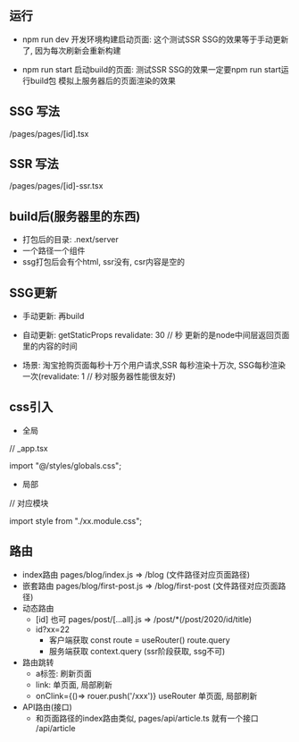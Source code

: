 ## 运行
 - npm run dev 开发环境构建启动页面: 这个测试SSR SSG的效果等于手动更新了, 因为每次刷新会重新构建

 - npm run start 启动build的页面: 测试SSR SSG的效果一定要npm run start运行build包 模拟上服务器后的页面渲染的效果

## SSG 写法

/pages/pages/[id].tsx
## SSR 写法

/pages/pages/[id]-ssr.tsx

## build后(服务器里的东西)
- 打包后的目录: .next/server
- 一个路径一个组件
- ssg打包后会有个html, ssr没有, csr内容是空的


## SSG更新
 - 手动更新: 再build
 - 自动更新: 
getStaticProps revalidate: 30 // 秒  更新的是node中间层返回页面里的内容的时间

 - 场景:
淘宝抢购页面每秒十万个用户请求,SSR 每秒渲染十万次, SSG每秒渲染一次(revalidate: 1 // 秒对服务器性能很友好)



## css引入
- 全局

// _app.tsx

import "@/styles/globals.css";
- 局部
  
// 对应模块

import style from "./xx.module.css";

<div className={style.textred}></div>

## 路由
- index路由 pages/blog/index.js  =>   /blog (文件路径对应页面路径)
- 嵌套路由 pages/blog/first-post.js => /blog/first-post  (文件路径对应页面路径)
- 动态路由
  - [id] 也可 pages/post/[...all].js => /post/*(/post/2020/id/title)
  - id?xx=22 
    -  客户端获取 const route = useRouter()  route.query
    -  服务端获取 context.query  (ssr阶段获取, ssg不可)
- 路由跳转
  - a标签: 刷新页面
  - link: 单页面, 局部刷新
  - onClink={()=> rouer.push('/xxx')}  useRouter  单页面, 局部刷新
- API路由(接口)
  - 和页面路径的index路由类似,  pages/api/article.ts   就有一个接口 /api/article